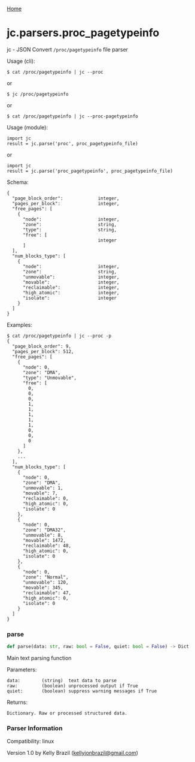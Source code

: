 [Home](https://kellyjonbrazil.github.io/jc/)
<a id="jc.parsers.proc_pagetypeinfo"></a>

# jc.parsers.proc\_pagetypeinfo

jc - JSON Convert `/proc/pagetypeinfo` file parser

Usage (cli):

    $ cat /proc/pagetypeinfo | jc --proc

or

    $ jc /proc/pagetypeinfo

or

    $ cat /proc/pagetypeinfo | jc --proc-pagetypeinfo

Usage (module):

    import jc
    result = jc.parse('proc', proc_pagetypeinfo_file)

or

    import jc
    result = jc.parse('proc_pagetypeinfo', proc_pagetypeinfo_file)

Schema:

    {
      "page_block_order":             integer,
      "pages_per_block":              integer,
      "free_pages": [
        {
          "node":                     integer,
          "zone":                     string,
          "type":                     string,
          "free": [
                                      integer
          ]
      ],
      "num_blocks_type": [
        {
          "node":                     integer,
          "zone":                     string,
          "unmovable":                integer,
          "movable":                  integer,
          "reclaimable":              integer,
          "high_atomic":              integer,
          "isolate":                  integer
        }
      ]
    }


Examples:

    $ cat /proc/pagetypeinfo | jc --proc -p
    {
      "page_block_order": 9,
      "pages_per_block": 512,
      "free_pages": [
        {
          "node": 0,
          "zone": "DMA",
          "type": "Unmovable",
          "free": [
            0,
            0,
            0,
            1,
            1,
            1,
            1,
            1,
            0,
            0,
            0
          ]
        },
        ...
      ],
      "num_blocks_type": [
        {
          "node": 0,
          "zone": "DMA",
          "unmovable": 1,
          "movable": 7,
          "reclaimable": 0,
          "high_atomic": 0,
          "isolate": 0
        },
        {
          "node": 0,
          "zone": "DMA32",
          "unmovable": 8,
          "movable": 1472,
          "reclaimable": 48,
          "high_atomic": 0,
          "isolate": 0
        },
        {
          "node": 0,
          "zone": "Normal",
          "unmovable": 120,
          "movable": 345,
          "reclaimable": 47,
          "high_atomic": 0,
          "isolate": 0
        }
      ]
    }

<a id="jc.parsers.proc_pagetypeinfo.parse"></a>

### parse

```python
def parse(data: str, raw: bool = False, quiet: bool = False) -> Dict
```

Main text parsing function

Parameters:

    data:        (string)  text data to parse
    raw:         (boolean) unprocessed output if True
    quiet:       (boolean) suppress warning messages if True

Returns:

    Dictionary. Raw or processed structured data.

### Parser Information
Compatibility:  linux

Version 1.0 by Kelly Brazil (kellyjonbrazil@gmail.com)
